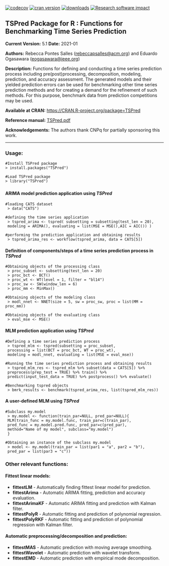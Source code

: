 <!--- [![Build Status](https://travis-ci.org/RebeccaSalles/TSPred.svg?branch=master)](https://travis-ci.org/RebeccaSalles/TSPred)-->
[![codecov](https://codecov.io/gh/RebeccaSalles/TSPred/branch/master/graph/badge.svg)](https://codecov.io/gh/RebeccaSalles/TSPred)
[![cran version](http://www.r-pkg.org/badges/version/TSPred)](http://cran.r-project.org/package=TSPred)
[![downloads](http://cranlogs.r-pkg.org/badges/TSPred)](http://cranlogs.r-pkg.org/badges/TSPred)
[![Research software impact](http://depsy.org/api/package/cran/TSPred/badge.svg)](http://depsy.org/package/r/TSPred)

## TSPred Package for R : Functions for Benchmarking Time Series Prediction

__Current Version:__ 5.1
__Date:__ 2021-01

__Authors:__ Rebecca Pontes Salles (<rebeccapsalles@acm.org>) and Eduardo Ogasawara (<eogasawara@ieee.org>)
 
__Description:__ Functions for defining and conducting a time series prediction process including pre(post)processing, decomposition, modeling, prediction, and accuracy assessment. The generated models and their yielded prediction errors can be used for benchmarking other time series prediction methods and for creating a demand for the refinement of such methods. For this purpose, benchmark data from prediction competitions may be used.

__Available at CRAN:__ <https://CRAN.R-project.org/package=TSPred>

__Reference manual:__ [TSPred.pdf](http://cran.r-project.org/web/packages/TSPred/TSPred.pdf)

__Acknowledgements:__ The authors thank CNPq for partially sponsoring this work.

---
### Usage:
~~~~~~
#Install TSPred package
> install.packages("TSPred")

#Load TSPred package
> library("TSPred")
~~~~~~
#####

#### ARIMA model prediction application using _TSPred_

~~~~~~
#loading CATS dataset
 > data("CATS")

#defining the time series application
 > tspred_arima <- tspred( subsetting = subsetting(test_len = 20),
 modeling = ARIMA(), evaluating = list(MSE = MSE(),AIC = AIC()) )

#performing the prediction application and obtaining results
 > tspred_arima_res <- workflow(tspred_arima, data = CATS[5])
~~~~~~

#### Definition of components/steps of a time series prediction process in _TSPred_
~~~~~~
#Obtaining objects of the processing class
 > proc_subset <- subsetting(test_len = 20)
 > proc_bct <- BCT()
 > proc_wt <- WT(level = 1, filter = "bl14")
 > proc_sw <- SW(window_len = 6)
 > proc_mm <- MinMax()

#Obtaining objects of the modeling class
 > modl_nnet <- NNET(size = 5, sw = proc_sw, proc = list(MM = proc_mm))

#Obtaining objects of the evaluating class
 > eval_mse <- MSE()
~~~~~~

#### MLM prediction application using _TSPred_
~~~~~~
#Defining a time series prediction process
 > tspred_mlm <- tspred(subsetting = proc_subset, 
 processing = list(BCT = proc_bct, WT = proc_wt), 
 modeling = modl_nnet, evaluating = list(MSE = eval_mse))

#Running the time series prediction process and obtaining results
 > tspred_mlm_res <- tspred_mlm %>% subset(data = CATS[5]) %>%
 preprocess(prep_test = TRUE) %>% train() %>%
 predict(input_test_data = TRUE) %>% postprocess() %>% evaluate()

#Benchmarking tspred objects
 > bmrk_results <- benchmark(tspred_arima_res, list(tspred_mlm_res))
~~~~~~

#### A user-defined MLM using _TSPred_
~~~~~~
#Subclass my.model
 > my.model <- function(train_par=NULL, pred_par=NULL){
 MLM(train_func = my.model.func, train_par=c(train_par),
 pred_func = my.model.pred.func, pred_par=c(pred_par),
 method="Name of my model", subclass="my.model")
 }

#Obtaining an instance of the subclass my.model
 > model <- my.model(train_par = list(par1 = "a", par2 = "b"), 
 pred_par = list(par3 = "c"))
~~~~~~

#### 
### Other relevant functions:
#### Fittest linear models:
* __fittestLM__ - Automatically finding fittest linear model for prediction.
* __fittestArima__ - Automatic ARIMA fitting, prediction and accuracy evaluation.
* __fittestArimaKF__ - Automatic ARIMA fitting and prediction with Kalman filter.
* __fittestPolyR__ - Automatic fitting and prediction of polynomial regression.
* __fittestPolyRKF__ - Automatic fitting and prediction of polynomial regression with Kalman filter.
#### Automatic preprocessing/decomposition and prediction:
* __fittestMAS__ - Automatic prediction with moving average smoothing.
* __fittestWavelet__ - Automatic prediction with wavelet transform.
* __fittestEMD__ - Automatic prediction with empirical mode decomposition.
